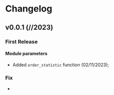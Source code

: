 # Changelog


## v0.0.1 (//2023)


### First Release

#### Module parameters
- Added ``order_statistic`` function (02/11/2023);




### Fix

-
